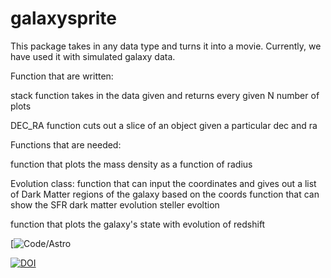 # galaxysprite

This package takes in any data type and turns it into a movie. Currently, we have used it with simulated galaxy data. 

Function that are written: 

stack function takes in the data given and returns every given N number of plots

DEC_RA function cuts out a slice of an object given a particular dec and ra


Functions that are needed: 

function that plots the mass density as a function of radius 

Evolution class: 
function that can input the coordinates and gives out a list of Dark Matter regions of the galaxy based on the coords
function that can show the SFR 
dark matter evolution 
steller evoltion 

function that plots the galaxy's state with evolution of redshift 

[![Code/Astro](https://img.shields.io/badge/Code_Astro-purple)

[![DOI](https://zenodo.org/badge/DOI/10.5281/zenodo.8145254.svg)](https://doi.org/10.5281/zenodo.8145254)
